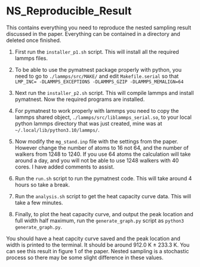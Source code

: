 # NS_Reproducible_Result
This contains everything you need to reproduce the nested sampling result discussed in the paper.
Everything can be contained in a directory and deleted once finished.

1) First run the `installer_p1.sh` script. This will install all the required lammps files.

2) To be able to use the pymatnest package properly with python, you need to go to `./lammps/src/MAKE/` and edit `Makefile.serial` so that `LMP_INC= -DLAMMPS_EXCEPTIONS -DLAMMPS_GZIP -DLAMMPS_MEMALIGN=64`

3) Next run the `installer_p2.sh` script. This will compile lammps and install pymatnest. Now the required programs are installed.

4) For pymatnest to work properly with lammps you need to copy the lammps shared object, `./lammps/src/liblammps_serial.so`, to your local python lammps directory that was just created, mine was at `~/.local/lib/python3.10/lammps/`.

5) Now modify the `mg_stand.inp` file with the settings from the paper. However change the number of atoms to 16 not 64, and the number of walkers from 1248 to 1240. If you use 64 atoms the calculation will take around a day, and you will not be able to use 1248 walkers with 40 cores. I have added comments to assist.
  
6) Run the `run.sh` script to run the pymatnest code. This will take around 4 hours so take a break.
   
7) Run the `analysis.sh` script to get the heat capacity curve data. This will take a few minutes.

8) Finally, to plot the heat capacity curve, and output the peak location and full width half maximum, run the `generate_graph.py` script as `python3 generate_graph.py`.

You should have a heat capcity curve saved and the peak location and width is printed to the terminal. It should be around 912.0 K ± 233.3 K. You can see this result in figure 1 of the paper. Nested sampling is a stochastic process so there may be some slight difference in these values.
